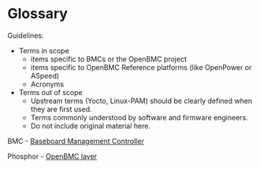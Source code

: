 # Glossary

Guidelines:
 - Terms in scope
   - items specific to BMCs or the OpenBMC project
   - items specific to OpenBMC Reference platforms (like OpenPower or ASpeed)
   - Acronyms
 - Terms out of scope
   - Upstream terms (Yocto, Linux-PAM) should be clearly defined when
     they are first used.
   - Terms commonly understood by software and firmware engineers.
   - Do not include original material here.

BMC - [Baseboard Management Controller](https://en.wikipedia.org/wiki/Intelligent_Platform_Management_Interface#Baseboard_management_controller)

Phosphor - [OpenBMC layer](https://github.com/openbmc/meta-phosphor/blob/master/README.md)
